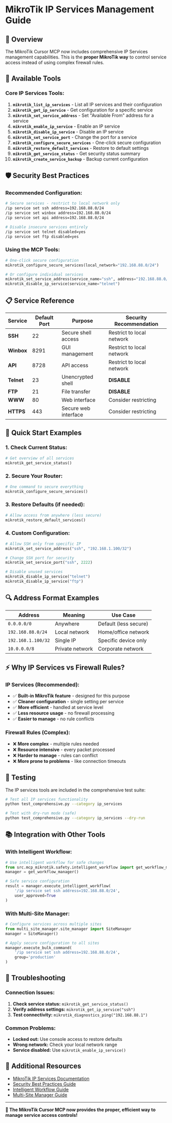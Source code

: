 # MikroTik IP Services Management Guide

## 🎯 **Overview**

The MikroTik Cursor MCP now includes comprehensive IP Services management capabilities. This is the **proper MikroTik way** to control service access instead of using complex firewall rules.

## 🔧 **Available Tools**

### **Core IP Services Tools:**

1. **`mikrotik_list_ip_services`** - List all IP services and their configuration
2. **`mikrotik_get_ip_service`** - Get configuration for a specific service
3. **`mikrotik_set_service_address`** - Set "Available From" address for a service
4. **`mikrotik_enable_ip_service`** - Enable an IP service
5. **`mikrotik_disable_ip_service`** - Disable an IP service
6. **`mikrotik_set_service_port`** - Change the port for a service
7. **`mikrotik_configure_secure_services`** - One-click secure configuration
8. **`mikrotik_restore_default_services`** - Restore to default settings
9. **`mikrotik_get_service_status`** - Get security status summary
10. **`mikrotik_create_service_backup`** - Backup current configuration

## 🛡️ **Security Best Practices**

### **Recommended Configuration:**

```bash
# Secure services - restrict to local network only
/ip service set ssh address=192.168.88.0/24
/ip service set winbox address=192.168.88.0/24
/ip service set api address=192.168.88.0/24

# Disable insecure services entirely
/ip service set telnet disabled=yes
/ip service set ftp disabled=yes
```

### **Using the MCP Tools:**

```python
# One-click secure configuration
mikrotik_configure_secure_services(local_network="192.168.88.0/24")

# Or configure individual services
mikrotik_set_service_address(service_name="ssh", address="192.168.88.0/24")
mikrotik_disable_ip_service(service_name="telnet")
```

## 📋 **Service Reference**

| Service | Default Port | Purpose | Security Recommendation |
|---------|-------------|---------|------------------------|
| **SSH** | 22 | Secure shell access | Restrict to local network |
| **Winbox** | 8291 | GUI management | Restrict to local network |
| **API** | 8728 | API access | Restrict to local network |
| **Telnet** | 23 | Unencrypted shell | **DISABLE** |
| **FTP** | 21 | File transfer | **DISABLE** |
| **WWW** | 80 | Web interface | Consider restricting |
| **HTTPS** | 443 | Secure web interface | Consider restricting |

## 🚀 **Quick Start Examples**

### **1. Check Current Status:**
```python
# Get overview of all services
mikrotik_get_service_status()
```

### **2. Secure Your Router:**
```python
# One command to secure everything
mikrotik_configure_secure_services()
```

### **3. Restore Defaults (if needed):**
```python
# Allow access from anywhere (less secure)
mikrotik_restore_default_services()
```

### **4. Custom Configuration:**
```python
# Allow SSH only from specific IP
mikrotik_set_service_address("ssh", "192.168.1.100/32")

# Change SSH port for security
mikrotik_set_service_port("ssh", 2222)

# Disable unused services
mikrotik_disable_ip_service("telnet")
mikrotik_disable_ip_service("ftp")
```

## 🔍 **Address Format Examples**

| Address | Meaning | Use Case |
|---------|---------|----------|
| `0.0.0.0/0` | Anywhere | Default (less secure) |
| `192.168.88.0/24` | Local network | Home/office network |
| `192.168.1.100/32` | Single IP | Specific device only |
| `10.0.0.0/8` | Private network | Corporate network |

## ⚡ **Why IP Services vs Firewall Rules?**

### **IP Services (Recommended):**
- ✅ **Built-in MikroTik feature** - designed for this purpose
- ✅ **Cleaner configuration** - single setting per service
- ✅ **More efficient** - handled at service level
- ✅ **Less resource usage** - no firewall processing
- ✅ **Easier to manage** - no rule conflicts

### **Firewall Rules (Complex):**
- ❌ **More complex** - multiple rules needed
- ❌ **Resource intensive** - every packet processed
- ❌ **Harder to manage** - rules can conflict
- ❌ **More prone to problems** - like connection timeouts

## 🧪 **Testing**

The IP services tools are included in the comprehensive test suite:

```bash
# Test all IP services functionality
python test_comprehensive.py --category ip_services

# Test with dry-run mode (safe)
python test_comprehensive.py --category ip_services --dry-run
```

## 📚 **Integration with Other Tools**

### **With Intelligent Workflow:**
```python
# Use intelligent workflow for safe changes
from src.mcp_mikrotik.safety.intelligent_workflow import get_workflow_manager
manager = get_workflow_manager()

# Safe service configuration
result = manager.execute_intelligent_workflow(
    '/ip service set ssh address=192.168.88.0/24',
    user_approved=True
)
```

### **With Multi-Site Manager:**
```python
# Configure services across multiple sites
from multi_site_manager.site_manager import SiteManager
manager = SiteManager()

# Apply secure configuration to all sites
manager.execute_bulk_command(
    '/ip service set ssh address=192.168.88.0/24',
    group='production'
)
```

## 🔧 **Troubleshooting**

### **Connection Issues:**
1. **Check service status:** `mikrotik_get_service_status()`
2. **Verify address settings:** `mikrotik_get_ip_service("ssh")`
3. **Test connectivity:** `mikrotik_diagnostics_ping("192.168.88.1")`

### **Common Problems:**
- **Locked out:** Use console access to restore defaults
- **Wrong network:** Check your local network range
- **Service disabled:** Use `mikrotik_enable_ip_service()`

## 📖 **Additional Resources**

- [MikroTik IP Services Documentation](https://help.mikrotik.com/docs/display/ROS/IP+Services)
- [Security Best Practices Guide](SECURITY_IMPLEMENTATION_REPORT.md)
- [Intelligent Workflow Guide](INTELLIGENT_WORKFLOW_GUIDE.md)
- [Multi-Site Manager Guide](multi-site-manager/README.md)

---

**🎉 The MikroTik Cursor MCP now provides the proper, efficient way to manage service access controls!**

